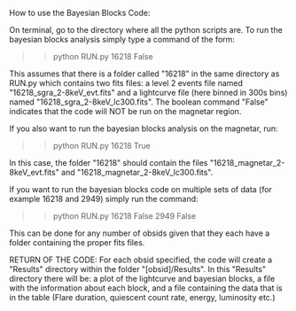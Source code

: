 How to use the Bayesian Blocks Code: 

On terminal, go to the directory where all the python scripts are. To run the bayesian blocks analysis simply type a command of the form: 

>> python RUN.py 16218 False 

This assumes that there is a folder called "16218" in the same directory as RUN.py which contains two fits files: a level 2 events file named "16218_sgra_2-8keV_evt.fits" and a lightcurve file (here binned in 300s bins) named "16218_sgra_2-8keV_lc300.fits". The boolean command "False" indicates that the code will NOT be run on the magnetar region. 



If you also want to run the bayesian blocks analysis on the magnetar, run: 

>> python RUN.py 16218 True 

In this case, the folder "16218" should contain the files "16218_magnetar_2-8keV_evt.fits" and "16218_magnetar_2-8keV_lc300.fits". 



If you want to run the bayesian blocks code on multiple sets of data (for example 16218 and 2949) simply run the command: 

>> python RUN.py 16218 False 2949 False 

This can be done for any number of obsids given that they each have a folder containing the proper fits files. 

RETURN OF THE CODE: 
For each obsid specified, the code will create a "Results" directory within the folder "[obsid]/Results". In this "Results" directory there will be: a plot of the lightcurve and bayesian blocks, a file with the information about each block, and a file containing the data that is in the table (Flare duration, quiescent count rate, energy, luminosity etc.) 
